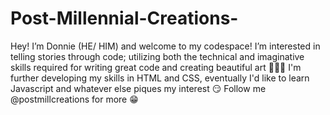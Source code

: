 # Post-Millennial-Creations-
Hey! I’m Donnie (HE/ HIM) and welcome to my codespace! I’m interested in telling stories through code; utilizing both the technical and imaginative skills required for writing great code and creating beautiful art 🤎😃💙
I'm further developing my skills in HTML and CSS, eventually I'd like to learn Javascript and whatever else piques my interest 😏 Follow me @postmillcreations for more 😁
